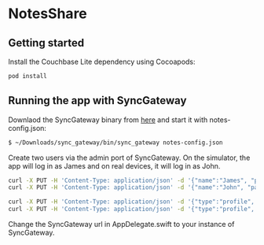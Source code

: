 # NotesShare

## Getting started

Install the Couchbase Lite dependency using Cocoapods:

```bash
pod install
```

## Running the app with SyncGateway

Downlaod the SyncGateway binary from [here](http://www.couchbase.com/nosql-databases/downloads) and start it with notes-config.json:

```bash
$ ~/Downloads/sync_gateway/bin/sync_gateway notes-config.json
```

Create two users via the admin port of SyncGateway. On the simulator, the app will log in as James and on real devices, it will log in as John.
```bash
curl -X PUT -H 'Content-Type: application/json' -d '{"name":"James", "password":"password"}' http://localhost:4985/notes_sharing/_user/James
curl -X PUT -H 'Content-Type: application/json' -d '{"name":"John", "password":"password"}' http://localhost:4985/notes_sharing/_user/John

curl -X PUT -H 'Content-Type: application/json' -d '{"type":"profile", "name":"James"}' http://localhost:4985/notes_sharing/James
curl -X PUT -H 'Content-Type: application/json' -d '{"type":"profile", "name":"John"}' http://localhost:4985/notes_sharing/John
```

Change the SyncGateway url in AppDelegate.swift to your instance of SyncGateway.
